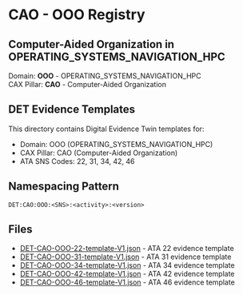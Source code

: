 # CAO - OOO Registry

## Computer-Aided Organization in OPERATING_SYSTEMS_NAVIGATION_HPC

Domain: **OOO** - OPERATING_SYSTEMS_NAVIGATION_HPC  
CAX Pillar: **CAO** - Computer-Aided Organization

## DET Evidence Templates

This directory contains Digital Evidence Twin templates for:
- Domain: OOO (OPERATING_SYSTEMS_NAVIGATION_HPC)
- CAX Pillar: CAO (Computer-Aided Organization)
- ATA SNS Codes: 22, 31, 34, 42, 46

## Namespacing Pattern
```
DET:CAO:OOO:<SNS>:<activity>:<version>
```

## Files
- [DET-CAO-OOO-22-template-V1.json](DET-CAO-OOO-22-template-V1.json) - ATA 22 evidence template
- [DET-CAO-OOO-31-template-V1.json](DET-CAO-OOO-31-template-V1.json) - ATA 31 evidence template
- [DET-CAO-OOO-34-template-V1.json](DET-CAO-OOO-34-template-V1.json) - ATA 34 evidence template
- [DET-CAO-OOO-42-template-V1.json](DET-CAO-OOO-42-template-V1.json) - ATA 42 evidence template
- [DET-CAO-OOO-46-template-V1.json](DET-CAO-OOO-46-template-V1.json) - ATA 46 evidence template
